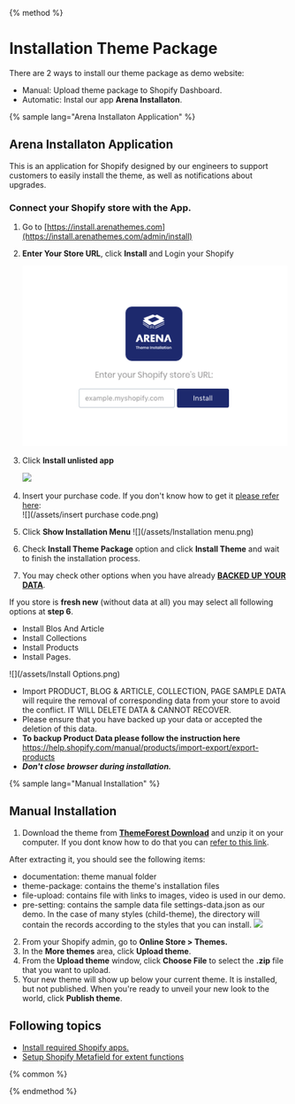 {% method %}

# Installation Theme Package

There are 2 ways to install our theme package as demo website: 
* Manual: Upload theme package to Shopify Dashboard.
* Automatic: Instal our app **Arena Installaton**.

{% sample lang="Arena Installaton Application" %}
## Arena Installaton Application
This is an application for Shopify designed by our engineers to support customers to easily install the theme, as well as notifications about upgrades.

### Connect your Shopify store with the App.

1. Go to [https://install.arenathemes.com](https://install.arenathemes.com/admin/install)

2. **Enter Your Store URL**, click **Install** and Login your Shopify
   
   ![](/assets/install-app.png)

3. Click **Install unlisted app**
   
   ![](/assets/install.png)

4. Insert your purchase code. If you don't know how to get it [please refer here](https://arenathemes.freshdesk.com/support/solutions/articles/6000116407-how-to-find-your-themeforest-item-purchase-code ):  
   ![](/assets/insert purchase code.png)

5. Click **Show Installation Menu** 
![](/assets/Installation menu.png)

6. Check **Install Theme Package** option and click **Install Theme** and wait to finish the installation process.
7. You may check other options when you have already **[BACKED UP YOUR DATA](https://help.shopify.com/en/manual/sell-online/online-store/how-do-i-duplicate-my-store)**.
 
 If you store is **fresh new** (without data at all) you may select all following options at **step 6**.
 
 * Install Blos And Article
 * Install Collections
 * Install Products
 * Install Pages.

![](/assets/Install Options.png)

 * Import PRODUCT, BLOG & ARTICLE, COLLECTION, PAGE SAMPLE DATA will require the removal of corresponding data from your store to avoid the conflict. IT WILL DELETE DATA & CANNOT RECOVER.
 * Please ensure that you have backed up your data or accepted the deletion of this data.
 * **To backup Product Data please follow the instruction here** 
https://help.shopify.com/manual/products/import-export/export-products
 * **_Don't close browser during installation._**


{% sample lang="Manual Installation" %}
## Manual Installation
1. Download the theme from [**ThemeForest Download**](https://themeforest.net/downloads) and unzip it on your computer. If you dont know how to do that you can [refer to this link](https://arenathemes.freshdesk.com/support/solutions/articles/6000177905-how-to-fix-shopify-theme-upload-error-arenathemes).

 After extracting it, you should see the following items:
 * documentation: theme manual folder
 * theme-package: contains the theme's installation files
 * file-upload: contains file with links to images, video is used in our demo.
 * pre-setting: contains the sample data file settings-data.json as our demo. In the case of many styles (child-theme), the directory will contain the records according to the styles that you can install.
![](/assets/pizzaro-file-unzip.png)

2. From your Shopify admin, go to  **Online Store &gt; Themes.**
3. In the **More themes** area, click **Upload theme**.
4. From the **Upload theme** window, click **Choose File** to select the **.zip** file that you want to upload.
5. Your new theme will show up below your current theme. It is installed, but not published. When you're ready to unveil your new look to the world, click **Publish theme**.

## Following topics
* [Install required Shopify apps.](supported-apps-and-compatibility.md)
* [Setup Shopify Metafield for extent functions](shopify-metafield.md)

{% common %}


{% endmethod %}

